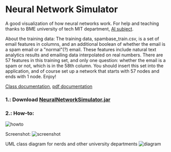 # Neural Network Simulator
A good visualization of how neural networks work.
For help and teaching thanks to BME university of tech MIT department, [AI subject](https://www.mit.bme.hu/oktatas/targyak/vimiac00).

About the training data:
The training data, spambase_train.csv, is a set of email features in columns, and an additional boolean of whether the email is a spam email or a "normal"(?) email. These features include natural text analytics results and emailing data interpolated on real numbers. There are 57 features in this training set, and only one question: whether the email is a spam or not, which is in the 58th column. You should insert this set into the application, and of course set up a network that starts with 57 nodes and ends with 1 node. Enjoy!

[Class documentation](https://najibghadri.github.io/NeuralNetworkSimulator/), [pdf documentation](https://github.com/najibghadri/NeuralNetworkSimulator/raw/master/NeuralNetworkSimulatorDocumentation.pdf)

### 1.: Download [NeuralNetworkSimulator.jar](https://github.com/najibghadri/NeuralNetworkSimulator/blob/master/NeuralNetworkSimulator.jar?raw=true)

### 2.: How-to:
![howto](https://github.com/najibghadri/NeuralNetworkSimulator/raw/master/howto.png)

Screenshot:
![screenshot](https://github.com/najibghadri/NeuralNetworkSimulator/raw/master/screenshot.png)

UML class diagram for nerds and other university departments
![diagram](https://github.com/najibghadri/NeuralNetworkSimulator/raw/master/classdiagram.png)
